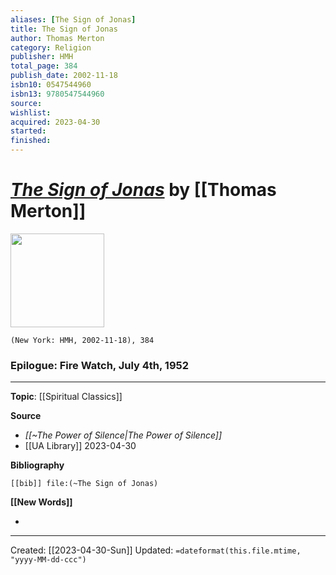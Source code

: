 ```yaml
---
aliases: [The Sign of Jonas]
title: The Sign of Jonas
author: Thomas Merton
category: Religion
publisher: HMH
total_page: 384
publish_date: 2002-11-18
isbn10: 0547544960
isbn13: 9780547544960
source: 
wishlist: 
acquired: 2023-04-30
started: 
finished: 
---
```

# *[The Sign of Jonas]()* by [[Thomas Merton]]

<img src="http://books.google.com/books/content?id=oqXNuEbg2SAC&printsec=frontcover&img=1&zoom=1&edge=curl&source=gbs_api" width=150>

`(New York: HMH, 2002-11-18), 384`

### Epilogue: Fire Watch, July 4th, 1952

--- 
**Topic**: [[Spiritual Classics]]

**Source**
- *[[~The Power of Silence|The Power of Silence]]*
- [[UA Library]] 2023-04-30

**Bibliography**

```query
[[bib]] file:(~The Sign of Jonas)
```
 

**[[New Words]]**

- 

---
Created: [[2023-04-30-Sun]]
Updated: `=dateformat(this.file.mtime, "yyyy-MM-dd-ccc")`